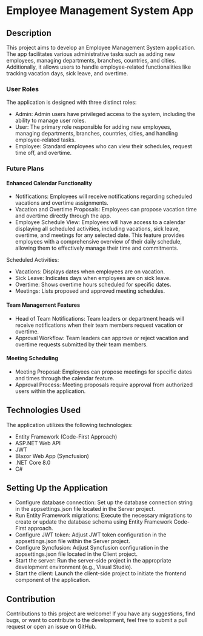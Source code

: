 # Employee Management System App

## Description

This project aims to develop an Employee Management System application. The app facilitates various administrative tasks such as adding new employees, managing departments, branches, countries, and cities. Additionally, it allows users to handle employee-related functionalities like tracking vacation days, sick leave, and overtime.

### User Roles

The application is designed with three distinct roles:

- Admin: Admin users have privileged access to the system, including the ability to manage user roles.
- User: The primary role responsible for adding new employees, managing departments, branches, countries, cities, and handling employee-related tasks.
- Employee: Standard employees who can view their schedules, request time off, and overtime.

### Future Plans

#### Enhanced Calendar Functionality

- Notifications: Employees will receive notifications regarding scheduled vacations and overtime assignments.
- Vacation and Overtime Proposals: Employees can propose vacation time and overtime directly through the app.
- Employee Schedule View: Employees will have access to a calendar displaying all scheduled activities, including vacations, sick leave, overtime, and meetings for any selected date. This feature provides employees with a comprehensive overview of their daily schedule, allowing them to effectively manage their time and commitments.

Scheduled Activities:
- Vacations: Displays dates when employees are on vacation.
- Sick Leave: Indicates days when employees are on sick leave.
- Overtime: Shows overtime hours scheduled for specific dates.
- Meetings: Lists proposed and approved meeting schedules.

#### Team Management Features

- Head of Team Notifications: Team leaders or department heads will receive notifications when their team members request vacation or overtime.
- Approval Workflow: Team leaders can approve or reject vacation and overtime requests submitted by their team members.

#### Meeting Scheduling

- Meeting Proposal: Employees can propose meetings for specific dates and times through the calendar feature.
- Approval Process: Meeting proposals require approval from authorized users within the application.

## Technologies Used

The application utilizes the following technologies:

- Entity Framework (Code-First Approach) 
- ASP.NET Web API
- JWT
- Blazor Web App (Syncfusion) 
- .NET Core 8.0
- C#

## Setting Up the Application

- Configure database connection: Set up the database connection string in the appsettings.json file located in the Server project.
- Run Entity Framework migrations: Execute the necessary migrations to create or update the database schema using Entity Framework Code-First approach.
- Configure JWT token: Adjust JWT token configuration in the appsettings.json file within the Server project.
- Configure Syncfusion: Adjust Syncfusion configuration in the appsettings.json file located in the Client project.
- Start the server: Run the server-side project in the appropriate development environment (e.g., Visual Studio).
- Start the client: Launch the client-side project to initiate the frontend component of the application.

## Contribution

Contributions to this project are welcome! If you have any suggestions, find bugs, or want to contribute to the development, feel free to submit a pull request or open an issue on GitHub.
